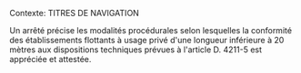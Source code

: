 Contexte: TITRES DE NAVIGATION

Un arrêté précise les modalités procédurales selon lesquelles la conformité des établissements flottants à usage privé d'une longueur inférieure à 20 mètres aux dispositions techniques prévues à l'article D. 4211-5 est appréciée et attestée.